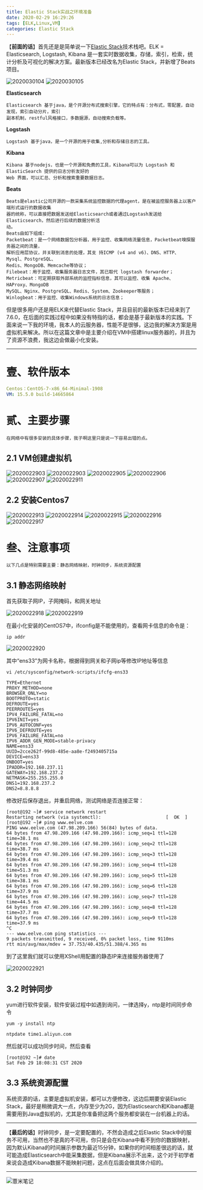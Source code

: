 ```yaml
---
title: Elastic Stack实战之环境准备
date: 2020-02-29 16:29:26
tags: [ELK,Linux,VM]
categories: Elastic Stack
---
```


【**前面的话**】首先还是是简单说一下[Elastic Stack](https://www.elastic.co/)技术栈吧。ELK = Elasticsearch, Logstash, Kibana 是一套实时数据收集，存储，索引，检索，统计分析及可视化的解决方案。最新版本已经改名为Elastic Stack，并新增了Beats项目。

![2020030104](https://eelve.com/upload/2020/3/2020030104-b3bb574e37fd4c9a959c5b8ba383033c.png)
![2020030105](https://eelve.com/upload/2020/3/2020030105-8644c0540b6041d9a726b0fdf31845a0.png)

**Elasticsearch**

    Elasticsearch 基于java，是个开源分布式搜索引擎，它的特点有：分布式，零配置，自动发现，索引自动分片，索引
    副本机制，restful风格接口，多数据源，自动搜索负载等。


**Logstash**
    
    Logstash 基于java，是一个开源的用于收集,分析和存储日志的工具。
    
**Kibana**

    Kibana 基于nodejs，也是一个开源和免费的工具，Kibana可以为 Logstash 和 ElasticSearch 提供的日志分析友好的
    Web 界面，可以汇总、分析和搜索重要数据日志。

**Beats**

    Beats是elastic公司开源的一款采集系统监控数据的代理agent，是在被监控服务器上以客户端形式运行的数据收集
    器的统称，可以直接把数据发送给Elasticsearch或者通过Logstash发送给Elasticsearch，然后进行后续的数据分析活
    动。
    Beats由如下组成:
    Packetbeat：是一个网络数据包分析器，用于监控、收集网络流量信息，Packetbeat嗅探服务器之间的流量，
    解析应用层协议，并关联到消息的处理，其支 持ICMP (v4 and v6)、DNS、HTTP、Mysql、PostgreSQL、
    Redis、MongoDB、Memcache等协议；
    Filebeat：用于监控、收集服务器日志文件，其已取代 logstash forwarder；
    Metricbeat：可定期获取外部系统的监控指标信息，其可以监控、收集 Apache、HAProxy、MongoDB
    MySQL、Nginx、PostgreSQL、Redis、System、Zookeeper等服务；
    Winlogbeat：用于监控、收集Windows系统的日志信息；
    
但是很多用户还是用ELK来代替Elastic Stack，并且目前的最新版本已经来到了7.6.0，在后面的实践过程中如果没有特指的话，都会是基于最新版本的实践。下面来说一下我的环境，我本人的云服务器，性能不是很够，这边我的解决方案是用虚拟机来解决。所以在这篇文章中是主要介绍在VM中搭建linux服务器的，并且为了资源不浪费，我这边会做最小化安装。

---

# 壹、软件版本

```yaml
Centos：CentOS-7-x86_64-Minimal-1908
VM: 15.5.0 build-14665864
```

# 贰、主要步骤

    在网络中有很多安装的具体步骤，我子啊这里只是说一下容易出错的点。

## 2.1 VM创建虚拟机    

![2020022903](https://eelve.com/upload/2020/2/2020022903-e627be2203d040a8aae53c43c767e582.png)
![2020022903](https://eelve.com/upload/2020/2/2020022903-e627be2203d040a8aae53c43c767e582.png)
![2020022905](https://eelve.com/upload/2020/2/2020022905-baf50368479142869e6d506e899f6623.png)
![2020022906](https://eelve.com/upload/2020/2/2020022906-79511d7494064df9a76dbbb00a529757.png)
![2020022907](https://eelve.com/upload/2020/2/2020022907-d16b584e859c43c794badd92ed116ccc.png)
![2020022911](https://eelve.com/upload/2020/2/2020022911-e111cb9fe7d94935b0cd7b8613d6e278.png)

## 2.2 安装Centos7

![2020022913](https://eelve.com/upload/2020/2/2020022913-34b2a693fd0e4cfa9c6484063bc3a00c.png)
![2020022914](https://eelve.com/upload/2020/2/2020022914-8fb414bf521544518671a2da4fb142f1.png)
![2020022915](https://eelve.com/upload/2020/2/2020022915-d2e5d18a228448709a81391ce595bcff.png)
![2020022916](https://eelve.com/upload/2020/2/2020022916-1ca2096fd9c945a4bdc1da5ea0c6c898.png)
![2020022917](https://eelve.com/upload/2020/2/2020022917-10884dc7ec5348eebb35f8682e627281.png)

# 叁、注意事项
    以下几点是特别需要主要：静态网络映射，时钟同步，系统资源配置
## 3.1 静态网络映射
首先获取子网IP，子网掩码，和网关地址

![2020022918](https://eelve.com/upload/2020/2/2020022918-006bef024d834c50bef94d415e3b3e05.png)
![2020022919](https://eelve.com/upload/2020/2/2020022919-208c5c4049a847ff94be761f512e9dde.png)

在最小化安装的CentOS7中，ifconfig是不能使用的，查看网卡信息的命令是：

```shell script
ip addr
```

![2020022920](https://eelve.com/upload/2020/2/2020022920-57cff54e5cde4ddd96079ae6172070ae.png)

其中“ens33”为网卡名称，根据得到网关和子网ip等修改IP地址等信息

```shell script
vi /etc/sysconfig/network-scripts/ifcfg-ens33

TYPE=Ethernet
PROXY_METHOD=none
BROWSER_ONLY=no
BOOTPROTO=static
DEFROUTE=yes
PEERROUTES=yes
IPV4_FAILURE_FATAL=no
IPV6INIT=yes
IPV6_AUTOCONF=yes
IPV6_DEFROUTE=yes
IPV6_FAILURE_FATAL=no
IPV6_ADDR_GEN_MODE=stable-privacy
NAME=ens33
UUID=2cce262f-99d8-485e-aa8e-f2493405715a
DEVICE=ens33
ONBOOT=yes
IPADDR=192.168.237.11
GATEWAY=192.168.237.2
NETMASK=255.255.255.0
DNS1=192.168.237.2
DNS2=8.8.8.8

```

修改好后保存退出，并重启网络，测试网络是否连接正常：

```shell script
[root@192 ~]# service network restart
Restarting network (via systemctl):                        [  OK  ]
[root@192 ~]# ping www.eelve.com
PING www.eelve.com (47.98.209.166) 56(84) bytes of data.
64 bytes from 47.98.209.166 (47.98.209.166): icmp_seq=1 ttl=128 time=38.1 ms
64 bytes from 47.98.209.166 (47.98.209.166): icmp_seq=2 ttl=128 time=38.7 ms
64 bytes from 47.98.209.166 (47.98.209.166): icmp_seq=3 ttl=128 time=39.4 ms
64 bytes from 47.98.209.166 (47.98.209.166): icmp_seq=4 ttl=128 time=51.3 ms
64 bytes from 47.98.209.166 (47.98.209.166): icmp_seq=5 ttl=128 time=38.1 ms
64 bytes from 47.98.209.166 (47.98.209.166): icmp_seq=6 ttl=128 time=37.9 ms
64 bytes from 47.98.209.166 (47.98.209.166): icmp_seq=7 ttl=128 time=44.5 ms
64 bytes from 47.98.209.166 (47.98.209.166): icmp_seq=8 ttl=128 time=37.7 ms
64 bytes from 47.98.209.166 (47.98.209.166): icmp_seq=9 ttl=128 time=37.9 ms
^C
--- www.eelve.com ping statistics ---
9 packets transmitted, 9 received, 0% packet loss, time 9110ms
rtt min/avg/max/mdev = 37.753/40.435/51.388/4.365 ms

```

到了这里我们就可以使用XShell用配置的静态IP来连接服务器使用了

![2020022921](https://eelve.com/upload/2020/2/2020022921-0f8c6a976821406081e228e76f359236.png)

## 3.2 时钟同步

yum进行软件安装，软件安装过程中如遇到询问，一律选择y，ntp是时间同步命令

```shell script
yum -y install ntp
```

```shell script
ntpdate time1.aliyun.com
```
然后就可以成功同步时间，然后查看
```shell script
[root@192 ~]# date
Sat Feb 29 18:08:31 CST 2020

```
## 3.3 系统资源配置

系统资源的话，主要是虚拟机安装，都可以方便修改，这边后期要安装Elastic Stack，最好是稍微调大一点，内存至少为2G，因为Elasticsearch和Kibana都是需要用到Java虚拟机的，尤其是你准备把这两个服务都安装在一台机器上的话。

---
【**最后的话**】时钟同步，是一定要配置的，不然会造成之后Elastic Stack中的服务不可用，当然也不是真的不可用，你只是会在Kibana中看不到你的数据映射，因为默认Kibana的时间展示参数为最近15分钟，如果你的时间相差很远的话，就可能造成Elasticsearch中能采集数据，但是Kibana展示不出来，这个对于初学者来说会造成Kibana数据不能映射问题，这点在后面会做具体介绍的。

---

![薏米笔记](https://image.eelve.com/eblog/eblog-b269767ff45b4e01a1c380e38898c1c0.png)
